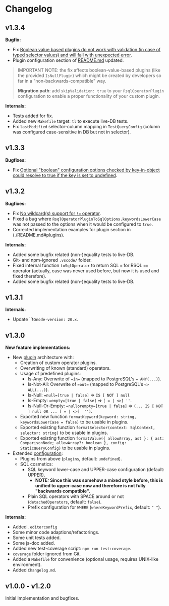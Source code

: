 # Changelog

## v1.3.4

**Bugfix:**

- Fix [Boolean value based plugins do not work with validation (in case of typed selector values) and will fail with unexpected error](https://github.com/massfords/ts-rsql-query/issues/10).
- Plugin configuration section of [README.md](./README.md#plugin-configuration) updated.

> IMPORTANT NOTE: the fix affects boolean-value-based plugins (like the provided `IsNullPlugin`) which might be created by
> developers so far in a "non-backwards-compatible" way.
>
> **Migration path**: add `skipValidation: true` to your `RsqlOperatorPlugin`
> configuration to enable a proper functionality of your custom plugin.

**Internals:**

- Tests added for fix.
- Added new `Makefile` target: `tl` to execute live-DB tests.
- Fix `lastModified` selector-column mapping in `TestQueryConfig` (column was configured case-sensitive in DB but not in selector).

## v1.3.3

**Bugfixes:**

- Fix [Optional "boolean" configuration options checked by key-in-object could resolve to true if the key is set to undefined](https://github.com/massfords/ts-rsql-query/issues/8).

## v1.3.2

**Bugfixes:**

- Fix [No wildcard(s) support for `!=` operator](https://github.com/massfords/ts-rsql-query/issues/6).
- Fixed a bug where `RsqlOperatorPluginToSqlOptions.keywordsLowerCase` was not passed to the options when it would be configured to `true`.
- Corrected implementation examples for plugin section in (./README.md#plugins).

**Internals:**

- Added some bugfix related (non-)equality tests to live-DB.
- Git- and npm-ignored `.vscode/` folder.
- Fixed internal function `toSqlOperator` to return SQL `=` for RSQL `==` operator (actually, case was never used before, but now it is used and fixed therefore).
- Added some bugfix related (non-)equality tests to live-DB.

## v1.3.1

**Internals:**

- Update ``to`node-version: 20.x`.

## v1.3.0

**New feature implementations:**

- New [plugin](./README.md#plugins) architecture with:
  - Creation of custom operator plugins.
  - Overwriting of known (standard) operators.
  - Usage of predefined plugins:
    - Is-Any: Overwrite of `=in=` (mapped to PostgreSQL's `= ANY(...)`).
    - Is-Not-All: Overwrite of `=out=` (mapped to PostgreSQL's `<> ALL(...)`).
    - Is-Null: `=null=[true | false]` => `IS [ NOT ] null`
    - Is-Empty: `=empty=[true | false]` => `[ = | <>] ''`.
    - Is-Null-Or-Empty: `=nullorempty=[true | false]` => `(... IS [ NOT ] null OR ... [ = | <>]  '')`.
  - Exported new function `formatKeyword(keyword: string, keywordsLowerCase = false)` to be usable in plugins.
  - Exported existing function `formatSelector(context: SqlContext, selector: string)` to be usable in plugins.
  - Exported existing function `formatValue({ allowArray, ast }: { ast: ComparisonNode; allowArray?: boolean }, config: StaticQueryConfig)` to be usable in plugins.
- Extended [configuration](./README.md#context-and-configuration-for-the-sql-transform):
  - Plugins from above (`plugins`, default: `undefined`).
  - SQL cosmetics:
    - SQL keyword lower-case and UPPER-case configuration (default: UPPER).
      - **NOTE: Since this was somehow a mixed style before, this is unified to upper-case now and therefore is not fully "backwards compatible".**
    - Plain SQL operators with SPACE around or not (`detachedOperators`, default: `false`).
    - Prefix configuration for `WHERE` (`whereKeywordPrefix`, default: `" "`).

**Internals:**

- Added `.editorconfig`
- Some minor code adaptions/refactorings.
- Some unit tests added.
- Some js-doc added.
- Added new test-coverage script: `npm run test:coverage`.
- `coverage` folder ignored from Git.
- Added a `Makefile` for convenience (optional usage, requires UNIX-like environment).
- Added `Changelog.md`.

## v1.0.0 - v1.2.0

Initial Implementation and bugfixes.
